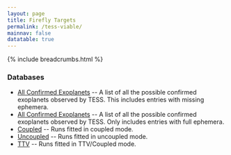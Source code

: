 ```yaml
---
layout: page
title: Firefly Targets
permalink: /tess-viable/
mainnav: false
datatable: true
---
```

{% include breadcrumbs.html %}

### Databases

- [All Confirmed Exoplanets](https://sourestdeeds.github.io/tess_viable.html) -- A list of all the possible confirmed exoplanets observed by TESS. This includes entries with missing ephemera.
- [All Confirmed Exoplanets](https://sourestdeeds.github.io/tess_viable_nonan.html) -- A list of all the possible confirmed exoplanets observed by TESS. Only includes entries with full ephemera.
- [Coupled](https://sourestdeeds.github.io/spear_coupled.html) -- Runs fitted in coupled mode.
- [Uncoupled](https://sourestdeeds.github.io/spear_uncoupled.html) -- Runs fitted in uncoupled mode.
- [TTV](https://sourestdeeds.github.io/spear_ttv.html) -- Runs fitted in TTV/Coupled mode.